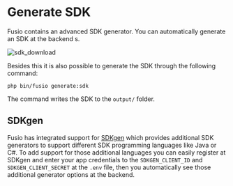 
# Generate SDK

Fusio contains an advanced SDK generator. You can automatically generate an SDK
at the backend s.

![sdk_download](/img/backend/consumer/sdk_download.png)

Besides this it is also possible to generate the SDK through the following
command:

```
php bin/fusio generate:sdk
```

The command writes the SDK to the `output/` folder.

## SDKgen

Fusio has integrated support for [SDKgen](https://sdkgen.app/) which provides 
additional SDK generators to support different SDK programming languages like
Java or C#. To add support for those additional languages you can easily register
at SDKgen and enter your app credentials to the `SDKGEN_CLIENT_ID` and
`SDKGEN_CLIENT_SECRET` at the `.env` file, then you automatically see those
additional generator options at the backend.
